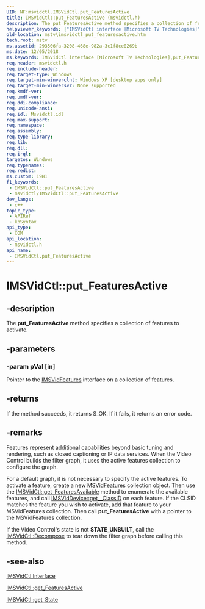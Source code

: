 ```yaml
---
UID: NF:msvidctl.IMSVidCtl.put_FeaturesActive
title: IMSVidCtl::put_FeaturesActive (msvidctl.h)
description: The put_FeaturesActive method specifies a collection of features to activate.
helpviewer_keywords: ["IMSVidCtl interface [Microsoft TV Technologies]","put_FeaturesActive method","IMSVidCtl.put_FeaturesActive","IMSVidCtl::put_FeaturesActive","IMSVidCtlput_FeaturesActive","mstv.imsvidctl_put_featuresactive","msvidctl/IMSVidCtl::put_FeaturesActive","put_FeaturesActive","put_FeaturesActive method [Microsoft TV Technologies]","put_FeaturesActive method [Microsoft TV Technologies]","IMSVidCtl interface"]
old-location: mstv\imsvidctl_put_featuresactive.htm
tech.root: mstv
ms.assetid: 293506fa-3208-468e-982a-3c1f8ce0269b
ms.date: 12/05/2018
ms.keywords: IMSVidCtl interface [Microsoft TV Technologies],put_FeaturesActive method, IMSVidCtl.put_FeaturesActive, IMSVidCtl::put_FeaturesActive, IMSVidCtlput_FeaturesActive, mstv.imsvidctl_put_featuresactive, msvidctl/IMSVidCtl::put_FeaturesActive, put_FeaturesActive, put_FeaturesActive method [Microsoft TV Technologies], put_FeaturesActive method [Microsoft TV Technologies],IMSVidCtl interface
req.header: msvidctl.h
req.include-header: 
req.target-type: Windows
req.target-min-winverclnt: Windows XP [desktop apps only]
req.target-min-winversvr: None supported
req.kmdf-ver: 
req.umdf-ver: 
req.ddi-compliance: 
req.unicode-ansi: 
req.idl: Msvidctl.idl
req.max-support: 
req.namespace: 
req.assembly: 
req.type-library: 
req.lib: 
req.dll: 
req.irql: 
targetos: Windows
req.typenames: 
req.redist: 
ms.custom: 19H1
f1_keywords:
 - IMSVidCtl::put_FeaturesActive
 - msvidctl/IMSVidCtl::put_FeaturesActive
dev_langs:
 - c++
topic_type:
 - APIRef
 - kbSyntax
api_type:
 - COM
api_location:
 - msvidctl.h
api_name:
 - IMSVidCtl.put_FeaturesActive
---
```


# IMSVidCtl::put_FeaturesActive


## -description

The <b>put_FeaturesActive</b> method specifies a collection of features to activate.

## -parameters

### -param pVal [in]

Pointer to the <a href="https://docs.microsoft.com/previous-versions/windows/desktop/mstv/msvidfeatures">IMSVidFeatures</a> interface on a collection of features.

## -returns

If the method succeeds, it returns S_OK. If it fails, it returns an error code.

## -remarks

Features represent additional capabilities beyond basic tuning and rendering, such as closed captioning or IP data services. When the Video Control builds the filter graph, it uses the active features collection to configure the graph.

For a default graph, it is not necessary to specify the active features. To activate a feature, create a new <a href="https://docs.microsoft.com/previous-versions/windows/desktop/legacy/dd695126(v=vs.85)">MSVidFeatures</a> collection object. Then use the <a href="https://docs.microsoft.com/previous-versions/windows/desktop/api/msvidctl/nf-msvidctl-imsvidctl-get_featuresavailable">IMSVidCtl::get_FeaturesAvailable</a> method to enumerate the available features, and call <a href="https://docs.microsoft.com/windows/desktop/api/segment/nf-segment-imsviddevice-get__classid">IMSVidDevice::get__ClassID</a> on each feature. If the CLSID matches the feature you wish to activate, add that feature to your MSVidFeatures collection. Then call <b>put_FeaturesActive</b> with a pointer to the MSVidFeatures collection.

If the Video Control's state is not <b>STATE_UNBUILT</b>, call the <a href="https://docs.microsoft.com/previous-versions/windows/desktop/api/msvidctl/nf-msvidctl-imsvidctl-decompose">IMSVidCtl::Decompose</a> to tear down the filter graph before calling this method.

## -see-also

<a href="https://docs.microsoft.com/previous-versions/windows/desktop/mstv/msvidctl">IMSVidCtl Interface</a>



<a href="https://docs.microsoft.com/previous-versions/windows/desktop/api/msvidctl/nf-msvidctl-imsvidctl-get_featuresactive">IMSVidCtl::get_FeaturesActive</a>



<a href="https://docs.microsoft.com/previous-versions/windows/desktop/api/msvidctl/nf-msvidctl-imsvidctl-get_state">IMSVidCtl::get_State</a>

